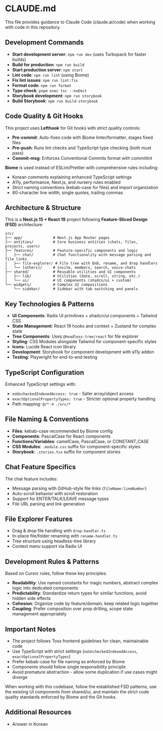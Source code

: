 # CLAUDE.md

This file provides guidance to Claude Code (claude.ai/code) when working with code in this repository.

## Development Commands

- **Start development server**: `npm run dev` (uses Turbopack for faster builds)
- **Build for production**: `npm run build`
- **Start production server**: `npm start`
- **Lint code**: `npm run lint` (using Biome)
- **Fix lint issues**: `npm run lint:fix`
- **Format code**: `npm run format`
- **Type check**: `pnpm exec tsc --noEmit`
- **Storybook development**: `npm run storybook`
- **Build Storybook**: `npm run build-storybook`

## Code Quality & Git Hooks

This project uses **Lefthook** for Git hooks with strict quality controls:

- **Pre-commit**: Auto-fixes code with Biome linter/formatter, stages fixed files
- **Pre-push**: Runs lint checks and TypeScript type checking (both must pass)
- **Commit-msg**: Enforces Conventional Commits format with commitlint

**Biome** is used instead of ESLint/Prettier with comprehensive rules including:
- Korean comments explaining enhanced TypeScript settings  
- A11y, performance, Next.js, and nursery rules enabled
- Strict naming conventions (kebab-case for files) and import organization
- 80-character line width, single quotes, trailing commas

## Architecture & Structure

This is a **Next.js 15 + React 19** project following **Feature-Sliced Design (FSD)** architecture:

```
src/
├── app/              # Next.js App Router pages
├── entities/         # Core business entities (chats, files, projects, users)
├── features/         # Feature-specific components and logic
│   ├── chat/         # Chat functionality with message parsing and file links
│   ├── file-explorer/ # File tree with DnD, rename, and drop handlers
│   └── [others]/     # invite, members, search, voice-chats
├── shared/           # Reusable utilities and UI components
│   ├── lib/          # Utilities (date, scroll, string, etc.)
│   └── ui/           # UI components (shadcn/ui + custom)
└── widgets/          # Complex UI compositions
    └── sidebar/      # Sidebar with tab switching and panels
```

## Key Technologies & Patterns

- **UI Components**: Radix UI primitives + shadcn/ui components + Tailwind CSS
- **State Management**: React 19 hooks and context + Zustand for complex state
- **Tree Components**: Uses `@headless-tree/react` for file explorer
- **Styling**: CSS Modules alongside Tailwind for component-specific styles
- **Icons**: Lucide React icon library
- **Development**: Storybook for component development with a11y addon
- **Testing**: Playwright for end-to-end testing

## TypeScript Configuration

Enhanced TypeScript settings with:
- `noUncheckedIndexedAccess: true` - Safer array/object access
- `exactOptionalPropertyTypes: true` - Stricter optional property handling
- Path mapping: `@/*` → `./src/*`

## File Naming & Conventions

- **Files**: kebab-case recommended by Biome config
- **Components**: PascalCase for React components
- **Functions/Variables**: camelCase, PascalCase, or CONSTANT_CASE
- **CSS Modules**: `.module.css` suffix for component-specific styles
- **Storybook**: `.stories.tsx` suffix for component stories

## Chat Feature Specifics

The chat feature includes:
- Message parsing with GitHub-style file links (`fileName:lineNumber`)
- Auto-scroll behavior with scroll restoration
- Support for ENTER/TALK/LEAVE message types
- File URL parsing and link generation

## File Explorer Features

- Drag & drop file handling with `drop-handler.ts`
- In-place file/folder renaming with `rename-handler.ts`
- Tree structure using headless-tree library
- Context menu support via Radix UI

## Development Rules & Patterns

Based on Cursor rules, follow these key principles:
- **Readability**: Use named constants for magic numbers, abstract complex logic into dedicated components
- **Predictability**: Standardize return types for similar functions, avoid hidden side effects  
- **Cohesion**: Organize code by feature/domain, keep related logic together
- **Coupling**: Prefer composition over prop drilling, scope state management appropriately

## Important Notes

- The project follows Toss frontend guidelines for clean, maintainable code
- Use TypeScript with strict settings (`noUncheckedIndexedAccess`, `exactOptionalPropertyTypes`)
- Prefer kebab-case for file naming as enforced by Biome
- Components should follow single responsibility principle
- Avoid premature abstraction - allow some duplication if use cases might diverge

When working with this codebase, follow the established FSD patterns, use the existing UI components from shared/ui, and maintain the strict code quality standards enforced by Biome and the Git hooks.

## Additional Resources

- Answer in Korean
